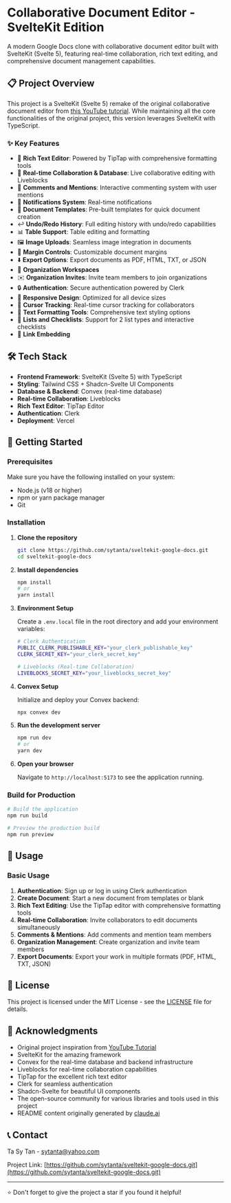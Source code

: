 # Collaborative Document Editor - SvelteKit Edition

A modern Google Docs clone with collaborative document editor built with SvelteKit (Svelte 5), featuring real-time collaboration, rich text editing, and comprehensive document management capabilities.

## 📋 Project Overview

This project is a SvelteKit (Svelte 5) remake of the original collaborative document editor from [this YouTube tutorial](https://www.youtube.com/watch?v=gq2bbDmSokU). While maintaining all the core functionalities of the original project, this version leverages SvelteKit with TypeScript.

### ✨ Key Features

- 📝 **Rich Text Editor**: Powered by TipTap with comprehensive formatting tools
- 🤝 **Real-time Collaboration & Database**: Live collaborative editing with Liveblocks
- 💭 **Comments and Mentions**: Interactive commenting system with user mentions
- 🔔 **Notifications System**: Real-time notifications
- 📑 **Document Templates**: Pre-built templates for quick document creation
- ↩️ **Undo/Redo History**: Full editing history with undo/redo capabilities
- 📊 **Table Support**: Table editing and formatting
- 🖼️ **Image Uploads**: Seamless image integration in documents
- 📏 **Margin Controls**: Customizable document margins
- ⬇️ **Export Options**: Export documents as PDF, HTML, TXT, or JSON
- 🏢 **Organization Workspaces**
- ✉️ **Organization Invites**: Invite team members to join organizations
- 🔒 **Authentication**: Secure authentication powered by Clerk
- 📱 **Responsive Design**: Optimized for all device sizes
- 🎯 **Cursor Tracking**: Real-time cursor tracking for collaborators
- 🎨 **Text Formatting Tools**: Comprehensive text styling options
- 📝 **Lists and Checklists**: Support for 2 list types and interactive checklists
- 🔗 **Link Embedding**

## 🛠️ Tech Stack

- **Frontend Framework**: SvelteKit (Svelte 5) with TypeScript
- **Styling**: Tailwind CSS + Shadcn-Svelte UI Components
- **Database & Backend**: Convex (real-time database)
- **Real-time Collaboration**: Liveblocks
- **Rich Text Editor**: TipTap Editor
- **Authentication**: Clerk
- **Deployment**: Vercel

## 🚀 Getting Started

### Prerequisites

Make sure you have the following installed on your system:

- Node.js (v18 or higher)
- npm or yarn package manager
- Git

### Installation

1. **Clone the repository**

   ```bash
   git clone https://github.com/sytanta/sveltekit-google-docs.git
   cd sveltekit-google-docs
   ```

2. **Install dependencies**

   ```bash
   npm install
   # or
   yarn install
   ```

3. **Environment Setup**

   Create a `.env.local` file in the root directory and add your environment variables:

   ```bash
   # Clerk Authentication
   PUBLIC_CLERK_PUBLISHABLE_KEY="your_clerk_publishable_key"
   CLERK_SECRET_KEY="your_clerk_secret_key"

   # Liveblocks (Real-time Collaboration)
   LIVEBLOCKS_SECRET_KEY="your_liveblocks_secret_key"
   ```

4. **Convex Setup**

   Initialize and deploy your Convex backend:

   ```bash
   npx convex dev
   ```

5. **Run the development server**

   ```bash
   npm run dev
   # or
   yarn dev
   ```

6. **Open your browser**

   Navigate to `http://localhost:5173` to see the application running.

### Build for Production

```bash
# Build the application
npm run build

# Preview the production build
npm run preview
```

## 🎯 Usage

### Basic Usage

1. **Authentication**: Sign up or log in using Clerk authentication
2. **Create Document**: Start a new document from templates or blank
3. **Rich Text Editing**: Use the TipTap editor with comprehensive formatting tools
4. **Real-time Collaboration**: Invite collaborators to edit documents simultaneously
5. **Comments & Mentions**: Add comments and mention team members
6. **Organization Management**: Create organization and invite team members
7. **Export Documents**: Export your work in multiple formats (PDF, HTML, TXT, JSON)

## 📄 License

This project is licensed under the MIT License - see the [LICENSE](LICENSE) file for details.

## 🙏 Acknowledgments

- Original project inspiration from [YouTube Tutorial](https://www.youtube.com/watch?v=gq2bbDmSokU)
- SvelteKit for the amazing framework
- Convex for the real-time database and backend infrastructure
- Liveblocks for real-time collaboration capabilities
- TipTap for the excellent rich text editor
- Clerk for seamless authentication
- Shadcn-Svelte for beautiful UI components
- The open-source community for various libraries and tools used in this project
- README content originally generated by [claude.ai](https://claude.ai)

## 📞 Contact

Ta Sy Tan - sytanta@yahoo.com

Project Link: [https://github.com/sytanta/sveltekit-google-docs.git](https://github.com/sytanta/sveltekit-google-docs.git)

---

⭐ Don't forget to give the project a star if you found it helpful!
